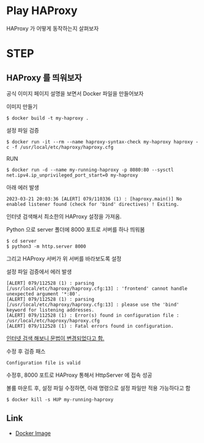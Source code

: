 # Play HAProxy

 HAProxy 가 어떻게 동작하는지 살펴보자

# STEP

## HAProxy 를 띄워보자

공식 이미지 페이지 설명을 보면서 Docker 파일을 만들어보자

이미지 만들기
```shell
$ docker build -t my-haproxy .
```

설정 파일 검증
```shell
$ docker run -it --rm --name haproxy-syntax-check my-haproxy haproxy -c -f /usr/local/etc/haproxy/haproxy.cfg
```

RUN
```shell
$ docker run -d --name my-running-haproxy -p 8080:80 --sysctl net.ipv4.ip_unprivileged_port_start=0 my-haproxy
```

아래 에러 발생
```
2023-03-21 20:03:36 [ALERT] 079/110336 (1) : [haproxy.main()] No enabled listener found (check for 'bind' directives) ! Exiting.
```

인터넷 검색해서 최소한의 HAProxy 설정을 가져옴.

Python 으로 server 폴더에 8000 포트로 서버를 하나 띄워봄
```shell
$ cd server
$ python3 -m http.server 8000
```

그리고 HAProxy 서버가 위 서버를 바라보도록 설정

설정 파일 검증에서 에러 발생
```
[ALERT] 079/112528 (1) : parsing [/usr/local/etc/haproxy/haproxy.cfg:13] : 'frontend' cannot handle unexpected argument '*:80'.
[ALERT] 079/112528 (1) : parsing [/usr/local/etc/haproxy/haproxy.cfg:13] : please use the 'bind' keyword for listening addresses.
[ALERT] 079/112528 (1) : Error(s) found in configuration file : /usr/local/etc/haproxy/haproxy.cfg
[ALERT] 079/112528 (1) : Fatal errors found in configuration.
```

[인터넷 검색 해보니 문법이 변경되었다고 함.](https://superuser.com/a/1092793)

수정 후 검증 패스
```
Configuration file is valid
```

수정후, 8000 포트로 HAProxy 통해서 HttpServer 에 접속 성공

볼륨 마운트 후, 설정 파일 수정하면, 아래 명령으로 설정 파일만 적용 가능하다고 함
```shell
$ docker kill -s HUP my-running-haproxy
```

## Link
- [Docker Image](https://hub.docker.com/_/haproxy)
